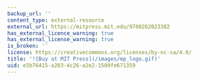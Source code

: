 ```yaml
---
backup_url: ''
content_type: external-resource
external_url: https://mitpress.mit.edu/9780262023382
has_external_licence_warning: true
has_external_license_warning: true
is_broken: ''
license: https://creativecommons.org/licenses/by-nc-sa/4.0/
title: '![Buy at MIT Press](/images/mp_logo.gif)'
uid: e5b76415-a203-4c26-a2e2-1509fe671359
---
```

